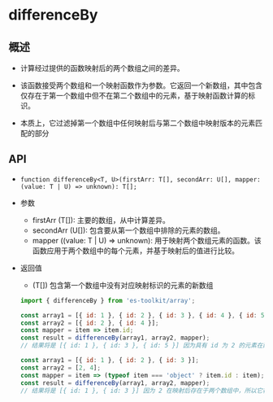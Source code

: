 # differenceBy

## 概述

+ 计算经过提供的函数映射后的两个数组之间的差异。

+ 该函数接受两个数组和一个映射函数作为参数。它返回一个新数组，其中包含仅存在于第一个数组中但不在第二个数组中的元素，基于映射函数计算的标识。

+ 本质上，它过滤掉第一个数组中任何映射后与第二个数组中映射版本的元素匹配的部分

## API

+ `function differenceBy<T, U>(firstArr: T[], secondArr: U[], mapper: (value: T | U) => unknown): T[];`

+ 参数

  + firstArr (T[]): 主要的数组，从中计算差异。
  + secondArr (U[]): 包含要从第一个数组中排除的元素的数组。
  + mapper ((value: T | U) => unknown): 用于映射两个数组元素的函数。该函数应用于两个数组中的每个元素，并基于映射后的值进行比较。

+ 返回值

  + (T[]) 包含第一个数组中没有对应映射标识的元素的新数组

  ```js
  import { differenceBy } from 'es-toolkit/array';

  const array1 = [{ id: 1 }, { id: 2 }, { id: 3 }, { id: 4 }, { id: 5 }];
  const array2 = [{ id: 2 }, { id: 4 }];
  const mapper = item => item.id;
  const result = differenceBy(array1, array2, mapper);
  // 结果将是 [{ id: 1 }, { id: 3 }, { id: 5 }] 因为具有 id 为 2 的元素在两个数组中都存在，所以它们被排除在结果之外。

  const array1 = [{ id: 1 }, { id: 2 }, { id: 3 }];
  const array2 = [2, 4];
  const mapper = item => (typeof item === 'object' ? item.id : item);
  const result = differenceBy(array1, array2, mapper);
  // 结果将是 [{ id: 1 }, { id: 3 }] 因为 2 在映射后存在于两个数组中，所以它被排除在结果之外。
  ```
